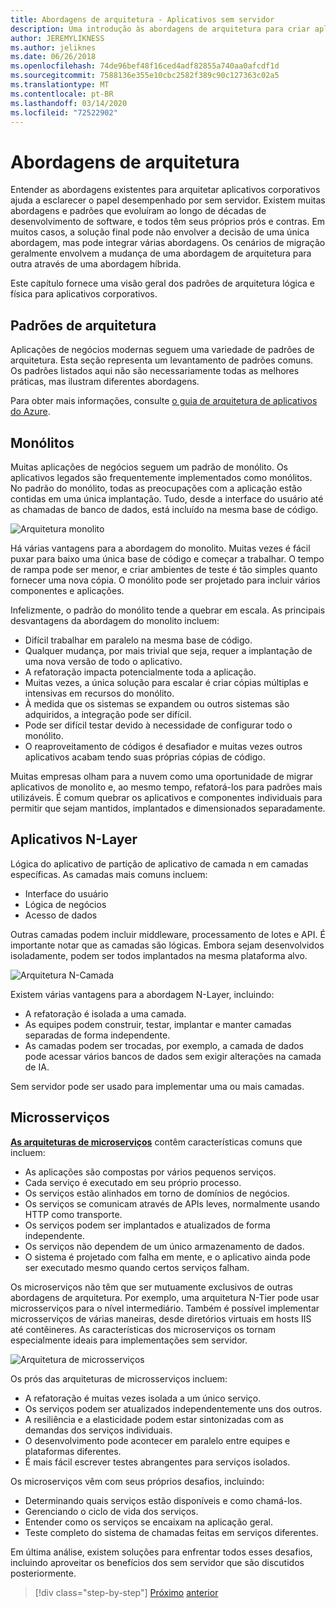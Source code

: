 ```yaml
---
title: Abordagens de arquitetura - Aplicativos sem servidor
description: Uma introdução às abordagens de arquitetura para criar aplicativos corporativos baseados em nuvem, desde arquiteturas n-tier até sem servidor.
author: JEREMYLIKNESS
ms.author: jeliknes
ms.date: 06/26/2018
ms.openlocfilehash: 74de96bef48f16ced4adf82855a740aa0afcdf1d
ms.sourcegitcommit: 7588136e355e10cbc2582f389c90c127363c02a5
ms.translationtype: MT
ms.contentlocale: pt-BR
ms.lasthandoff: 03/14/2020
ms.locfileid: "72522902"
---
```

# <a name="architecture-approaches"></a>Abordagens de arquitetura

Entender as abordagens existentes para arquitetar aplicativos corporativos ajuda a esclarecer o papel desempenhado por sem servidor. Existem muitas abordagens e padrões que evoluíram ao longo de décadas de desenvolvimento de software, e todos têm seus próprios prós e contras. Em muitos casos, a solução final pode não envolver a decisão de uma única abordagem, mas pode integrar várias abordagens. Os cenários de migração geralmente envolvem a mudança de uma abordagem de arquitetura para outra através de uma abordagem híbrida.

Este capítulo fornece uma visão geral dos padrões de arquitetura lógica e física para aplicativos corporativos.

## <a name="architecture-patterns"></a>Padrões de arquitetura

Aplicações de negócios modernas seguem uma variedade de padrões de arquitetura. Esta seção representa um levantamento de padrões comuns. Os padrões listados aqui não são necessariamente todas as melhores práticas, mas ilustram diferentes abordagens.

Para obter mais informações, consulte [o guia de arquitetura de aplicativos do Azure](https://docs.microsoft.com/azure/architecture/guide/).

## <a name="monoliths"></a>Monólitos

Muitas aplicações de negócios seguem um padrão de monólito. Os aplicativos legados são frequentemente implementados como monólitos. No padrão do monólito, todas as preocupações com a aplicação estão contidas em uma única implantação. Tudo, desde a interface do usuário até as chamadas de banco de dados, está incluído na mesma base de código.

![Arquitetura monolito](./media/monolith-architecture.png)

Há várias vantagens para a abordagem do monolito. Muitas vezes é fácil puxar para baixo uma única base de código e começar a trabalhar. O tempo de rampa pode ser menor, e criar ambientes de teste é tão simples quanto fornecer uma nova cópia. O monólito pode ser projetado para incluir vários componentes e aplicações.

Infelizmente, o padrão do monólito tende a quebrar em escala. As principais desvantagens da abordagem do monolito incluem:

- Difícil trabalhar em paralelo na mesma base de código.
- Qualquer mudança, por mais trivial que seja, requer a implantação de uma nova versão de todo o aplicativo.
- A refatoração impacta potencialmente toda a aplicação.
- Muitas vezes, a única solução para escalar é criar cópias múltiplas e intensivas em recursos do monólito.
- À medida que os sistemas se expandem ou outros sistemas são adquiridos, a integração pode ser difícil.
- Pode ser difícil testar devido à necessidade de configurar todo o monólito.
- O reaproveitamento de códigos é desafiador e muitas vezes outros aplicativos acabam tendo suas próprias cópias de código.

Muitas empresas olham para a nuvem como uma oportunidade de migrar aplicativos de monolito e, ao mesmo tempo, refatorá-los para padrões mais utilizáveis. É comum quebrar os aplicativos e componentes individuais para permitir que sejam mantidos, implantados e dimensionados separadamente.

## <a name="n-layer-applications"></a>Aplicativos N-Layer

Lógica do aplicativo de partição de aplicativo de camada n em camadas específicas. As camadas mais comuns incluem:

- Interface do usuário
- Lógica de negócios
- Acesso de dados

Outras camadas podem incluir middleware, processamento de lotes e API. É importante notar que as camadas são lógicas. Embora sejam desenvolvidos isoladamente, podem ser todos implantados na mesma plataforma alvo.

![Arquitetura N-Camada](./media/n-layer-architecture.png)

Existem várias vantagens para a abordagem N-Layer, incluindo:

- A refatoração é isolada a uma camada.
- As equipes podem construir, testar, implantar e manter camadas separadas de forma independente.
- As camadas podem ser trocadas, por exemplo, a camada de dados pode acessar vários bancos de dados sem exigir alterações na camada de IA.

Sem servidor pode ser usado para implementar uma ou mais camadas.

## <a name="microservices"></a>Microsserviços

**[As arquiteturas de microserviços](https://docs.microsoft.com/azure/architecture/guide/architecture-styles/microservices)** contêm características comuns que incluem:

- As aplicações são compostas por vários pequenos serviços.
- Cada serviço é executado em seu próprio processo.
- Os serviços estão alinhados em torno de domínios de negócios.
- Os serviços se comunicam através de APIs leves, normalmente usando HTTP como transporte.
- Os serviços podem ser implantados e atualizados de forma independente.
- Os serviços não dependem de um único armazenamento de dados.
- O sistema é projetado com falha em mente, e o aplicativo ainda pode ser executado mesmo quando certos serviços falham.

Os microserviços não têm que ser mutuamente exclusivos de outras abordagens de arquitetura. Por exemplo, uma arquitetura N-Tier pode usar microsserviços para o nível intermediário. Também é possível implementar microsserviços de várias maneiras, desde diretórios virtuais em hosts IIS até contêineres. As características dos microserviços os tornam especialmente ideais para implementações sem servidor.

![Arquitetura de microsserviços](./media/microservices-architecture.png)

Os prós das arquiteturas de microsserviços incluem:

- A refatoração é muitas vezes isolada a um único serviço.
- Os serviços podem ser atualizados independentemente uns dos outros.
- A resiliência e a elasticidade podem estar sintonizadas com as demandas dos serviços individuais.
- O desenvolvimento pode acontecer em paralelo entre equipes e plataformas diferentes.
- É mais fácil escrever testes abrangentes para serviços isolados.

Os microserviços vêm com seus próprios desafios, incluindo:

- Determinando quais serviços estão disponíveis e como chamá-los.
- Gerenciando o ciclo de vida dos serviços.
- Entender como os serviços se encaixam na aplicação geral.
- Teste completo do sistema de chamadas feitas em serviços diferentes.

Em última análise, existem soluções para enfrentar todos esses desafios, incluindo aproveitar os benefícios dos sem servidor que são discutidos posteriormente.

>[!div class="step-by-step"]
>[Próximo](index.md)
>[anterior](architecture-deployment-approaches.md)
